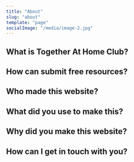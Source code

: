 ```yaml
---
title: "About"
slug: "about"
template: "page"
socialImage: "/media/image-2.jpg"
---
```


## What is Together At Home Club?

## How can submit free resources?

## Who made this website?

## What did you use to make this?

## Why did you make this website?

## How can I get in touch with you?